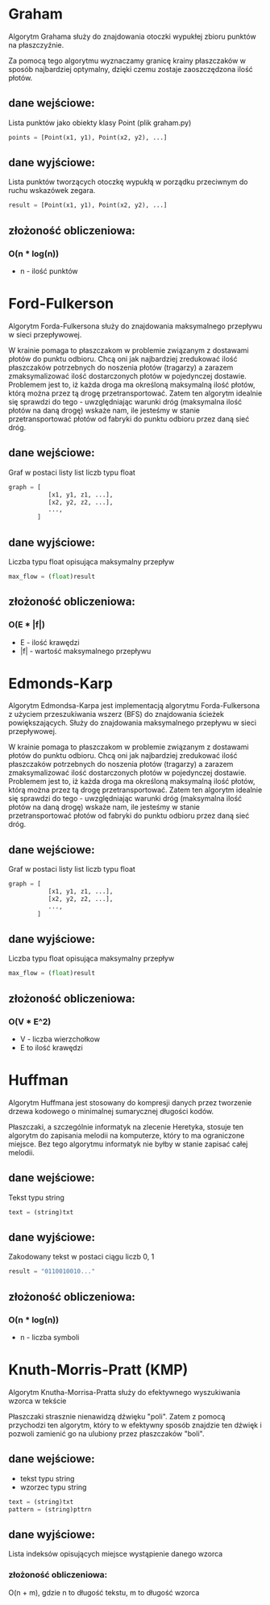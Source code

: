 # Graham
Algorytm Grahama służy do znajdowania otoczki wypukłej zbioru punktów na płaszczyźnie. 

Za pomocą tego algorytmu wyznaczamy granicę krainy płaszczaków w sposób najbardziej optymalny, dzięki czemu zostaje zaoszczędzona ilość płotów.

## dane wejściowe: 
Lista punktów jako obiekty klasy Point (plik graham.py)

```python
points = [Point(x1, y1), Point(x2, y2), ...]
```

## dane wyjściowe: 
Lista punktów tworzących otoczkę wypukłą w porządku przeciwnym do ruchu wskazówek zegara. 

```python
result = [Point(x1, y1), Point(x2, y2), ...]
```

## złożoność obliczeniowa: 
### O(n * log(n))
* n - ilość punktów

#
# Ford-Fulkerson
Algorytm Forda-Fulkersona służy do znajdowania maksymalnego przepływu w sieci przepływowej. 

W krainie pomaga to płaszczakom w problemie związanym z dostawami płotów do punktu odbioru. Chcą oni jak najbardziej zredukować ilość płaszczaków potrzebnych do noszenia płotów (tragarzy) a zarazem zmaksymalizować ilość dostarczonych płotów w pojedynczej dostawie. Problemem jest to, iż każda droga ma określoną maksymalną ilość płotów, którą można przez tą drogę przetransportować. Zatem ten algorytm idealnie się sprawdzi do tego - uwzględniając warunki dróg (maksymalna ilość płotów na daną drogę) wskaże nam, ile jesteśmy w stanie przetransportować płotów od fabryki do punktu odbioru przez daną sieć dróg.

## dane wejściowe: 
Graf w postaci listy list liczb typu float

```python
graph = [ 
           [x1, y1, z1, ...], 
           [x2, y2, z2, ...], 
           ..., 
        ]
```

## dane wyjściowe: 
Liczba typu float opisująca maksymalny przepływ
```python
max_flow = (float)result
```

## złożoność obliczeniowa: 
### O(E * |f|)
* E - ilość krawędzi 
* |f| - wartość maksymalnego przepływu

##
# Edmonds-Karp
Algorytm Edmondsa-Karpa jest implementacją algorytmu Forda-Fulkersona z użyciem przeszukiwania wszerz (BFS) do znajdowania ścieżek powiększających. Służy do znajdowania maksymalnego przepływu w sieci przepływowej. 

W krainie pomaga to płaszczakom w problemie związanym z dostawami płotów do punktu odbioru. Chcą oni jak najbardziej zredukować ilość płaszczaków potrzebnych do noszenia płotów (tragarzy) a zarazem zmaksymalizować ilość dostarczonych płotów w pojedynczej dostawie. Problemem jest to, iż każda droga ma określoną maksymalną ilość płotów, którą można przez tą drogę przetransportować. Zatem ten algorytm idealnie się sprawdzi do tego - uwzględniając warunki dróg (maksymalna ilość płotów na daną drogę) wskaże nam, ile jesteśmy w stanie przetransportować płotów od fabryki do punktu odbioru przez daną sieć dróg.

## dane wejściowe: 
Graf w postaci listy list liczb typu float

```python
graph = [ 
           [x1, y1, z1, ...], 
           [x2, y2, z2, ...], 
           ..., 
        ]
```

## dane wyjściowe: 
Liczba typu float opisująca maksymalny przepływ
```python
max_flow = (float)result
```

## złożoność obliczeniowa: 
### O(V * E^2) 
* V - liczba wierzchołkow 
* E to ilość krawędzi

##
# Huffman
Algorytm Huffmana jest stosowany do kompresji danych przez tworzenie drzewa kodowego o minimalnej sumarycznej długości kodów.

Płaszczaki, a szczególnie informatyk na zlecenie Heretyka, stosuje ten algorytm do zapisania melodii na komputerze, który to ma ograniczone miejsce. Bez tego algorytmu informatyk nie byłby w stanie zapisać całej melodii.

## dane wejściowe: 
Tekst typu string
```python
text = (string)txt
```

## dane wyjściowe: 

Zakodowany tekst w postaci ciągu liczb 0, 1

```python
result = "0110010010..."
```

## złożoność obliczeniowa: 
### O(n * log(n))
* n - liczba symboli

##
# Knuth-Morris-Pratt (KMP)
Algorytm Knutha-Morrisa-Pratta służy do efektywnego wyszukiwania wzorca w tekście

Płaszczaki strasznie nienawidzą dźwięku "poli". Zatem z pomocą przychodzi ten algorytm, który to w efektywny sposób znajdzie ten dźwięk i pozwoli zamienić go na ulubiony przez płaszczaków "boli".

## dane wejściowe: 
* tekst typu string
* wzorzec typu string
```python
text = (string)txt
pattern = (string)pttrn
```

## dane wyjściowe: 
Lista indeksów opisujących miejsce wystąpienie danego wzorca

### złożoność obliczeniowa: 
O(n + m), gdzie n to długość tekstu, m to długość wzorca